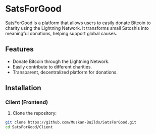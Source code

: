 # SatsForGood

SatsForGood is a platform that allows users to easily donate Bitcoin to charity using the Lightning Network. It transforms small Satoshis into meaningful donations, helping support global causes.
## Features
- Donate Bitcoin through the Lightning Network.
- Easily contribute to different charities.
- Transparent, decentralized platform for donations.
## Installation

### Client (Frontend)
1. Clone the repository:

```bash
git clone https://github.com/Muskan-Builds/SatsForGood.git
cd SatsForGood/Client
